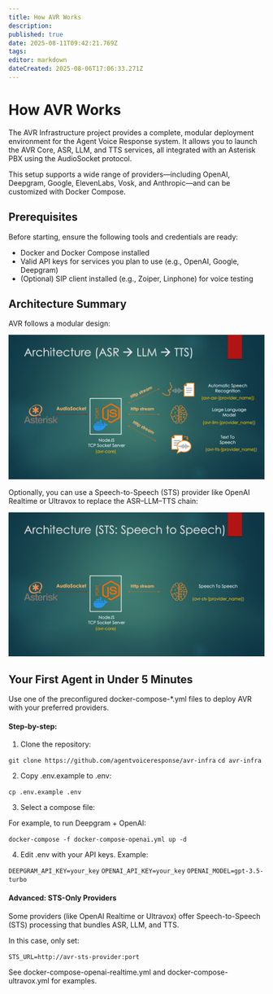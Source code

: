 ```yaml
---
title: How AVR Works
description: 
published: true
date: 2025-08-11T09:42:21.769Z
tags: 
editor: markdown
dateCreated: 2025-08-06T17:06:33.271Z
---
```


# How AVR Works

The AVR Infrastructure project provides a complete, modular deployment environment for the Agent Voice Response system. It allows you to launch the AVR Core, ASR, LLM, and TTS services, all integrated with an Asterisk PBX using the AudioSocket protocol.

This setup supports a wide range of providers—including OpenAI, Deepgram, Google, ElevenLabs, Vosk, and Anthropic—and can be customized with Docker Compose.

## Prerequisites

Before starting, ensure the following tools and credentials are ready:
- Docker and Docker Compose installed
- Valid API keys for services you plan to use (e.g., OpenAI, Google, Deepgram)
- (Optional) SIP client installed (e.g., Zoiper, Linphone) for voice testing

## Architecture Summary

AVR follows a modular design:

![asr-llm-tts.png](/asr-llm-tts.png)

Optionally, you can use a Speech-to-Speech (STS) provider like OpenAI Realtime or Ultravox to replace the ASR–LLM–TTS chain:

![sts.png](/sts.png)

## Your First Agent in Under 5 Minutes

Use one of the preconfigured docker-compose-*.yml files to deploy AVR with your preferred providers.

#### Step-by-step:

1. Clone the repository:

`git clone https://github.com/agentvoiceresponse/avr-infra`
`cd avr-infra`

2. Copy .env.example to .env:

`cp .env.example .env`

3.	Select a compose file:

For example, to run Deepgram + OpenAI:

`docker-compose -f docker-compose-openai.yml up -d`

4.	Edit .env with your API keys. Example:

`DEEPGRAM_API_KEY=your_key`
`OPENAI_API_KEY=your_key`
`OPENAI_MODEL=gpt-3.5-turbo`

#### Advanced: STS-Only Providers

Some providers (like OpenAI Realtime or Ultravox) offer Speech-to-Speech (STS) processing that bundles ASR, LLM, and TTS.

In this case, only set:

`STS_URL=http://avr-sts-provider:port`

See docker-compose-openai-realtime.yml and docker-compose-ultravox.yml for examples.


